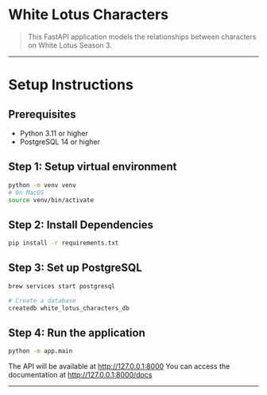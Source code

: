 # White Lotus Characters

> This FastAPI application models the relationships between characters on White Lotus Season 3.

---

# Setup Instructions

## Prerequisites

- Python 3.11 or higher
- PostgreSQL 14 or higher

## Step 1: Setup virtual environment

```bash
python -m venv venv
# On MacOS
source venv/bin/activate
```

## Step 2: Install Dependencies

```bash
pip install -r requirements.txt
```

## Step 3: Set up PostgreSQL

```bash
brew services start postgresql

# Create a database
createdb white_lotus_characters_db
```

## Step 4: Run the application

```bash
python -m app.main
```

The API will be available at http://127.0.0.1:8000
You can access the documentation at http://127.0.0.1:8000/docs

---
